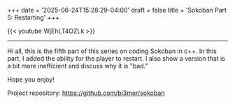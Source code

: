 +++
date = '2025-06-24T15:28:29-04:00'
draft = false
title = 'Sokoban Part 5: Restarting'
+++

{{< youtube WjEhLT4OZLk >}}

----

Hi all, this is the fifth part of this series on coding Sokoban in c++. In this part, I added the ability for the player to restart. I also show a version that is a bit more inefficient and discuss why it is "bad."

Hope you enjoy!

Project repository: https://github.com/bi3mer/sokoban